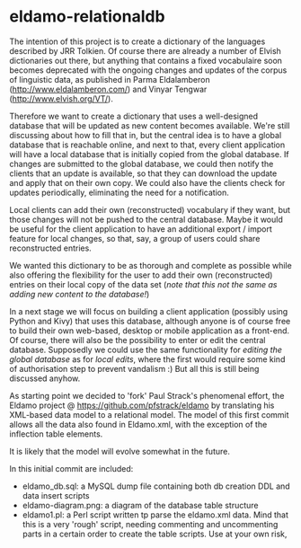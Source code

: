 # eldamo-relationaldb

The intention of this project is to create a dictionary of the languages described by JRR Tolkien. 
Of course there are already a number of Elvish dictionaries out there, but anything that contains a fixed vocabulaire soon becomes deprecated with the ongoing changes and updates of the corpus of linguistic data, as published in Parma Eldalamberon (http://www.eldalamberon.com/) and Vinyar Tengwar (http://www.elvish.org/VT/).

Therefore we want to create a dictionary that uses a well-designed database that will be updated as new content becomes available. 
We're still discussing about how to fill that in, but the central idea is to have a global database that is reachable online, and next to that, every client application will have a local database that is initially copied from the global database. If changes are submitted to the global database, we could then notify the clients that an update is available, so that they can download the update and apply that on their own copy. 
We could also have the clients check for updates periodically, eliminating the need for a notification. 

Local clients can add their own (reconstructed) vocabulary if they want, but those changes will not be pushed to the central database. Maybe it would be useful for the client application to have an additional export / import feature for local changes, so that, say, a group of users could share reconstructed entries. 

We wanted this dictionary to be as thorough and complete as possible while also offering the flexibility for the user to add their own (reconstructed) entries on their local copy of the data set (*note that this not the same as adding new content to the database!*)

In a next stage we will focus on building a client application (possibly using Python and Kivy) that uses this database, although anyone is of course free to build their own web-based, desktop or mobile application as a front-end. 
Of course, there will also be the possibility to enter or edit the central database. Supposedly we could use the same functionality for *editing the global database* as for *local edits*, where the first would require some kind of authorisation step to prevent vandalism :) But all this is still being discussed anyhow. 

As starting point we decided to 'fork' Paul Strack's phenomenal effort, the Eldamo project @ https://github.com/pfstrack/eldamo by translating his XML-based data model to a relational model. The model of this first commit allows all the data also found in Eldamo.xml, with the exception of the inflection table elements. 

It is likely that the model will evolve somewhat in the future.

In this initial commit are included:

- eldamo_db.sql: a MySQL dump file containing both db creation DDL and data insert scripts
- eldamo-diagram.png: a diagram of the database table structure 
- eldamo1.pl: a Perl script written tp parse the eldamo.xml data. Mind that this is a very 'rough' script, needing commenting and uncommenting parts in a certain order to create the table scripts. Use at your own risk,
